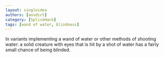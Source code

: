 ```yaml
---
layout: singleidea
authors: [aosdict]
category: [SpliceHack]
tags: [wand of water, blindness]
---
```

In variants implementing a wand of water or other methods of shooting water: a solid creature with eyes that is hit by a shot of water has a fairly small chance of being blinded.

